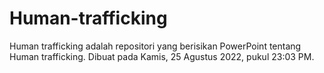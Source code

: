 # Human-trafficking
Human trafficking adalah repositori yang berisikan PowerPoint tentang  Human trafficking. Dibuat pada Kamis, 25 Agustus 2022, pukul 23:03 PM.
